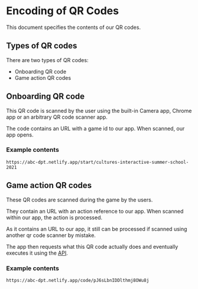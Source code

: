 # Encoding of QR Codes

This document specifies the contents of our QR codes.

## Types of QR codes

There are two types of QR codes:

- Onboarding QR code
- Game action QR codes

## Onboarding QR code

This QR code is scanned by the user using the built-in Camera app, Chrome app or an arbitrary QR code scanner app.

The code contains an URL with a game id to our app. When scanned, our app opens.

### Example contents

```
https://abc-dpt.netlify.app/start/cultures-interactive-summer-school-2021
```

## Game action QR codes

These QR codes are scanned during the game by the users.

They contain an URL with an action reference to our app. When scanned within our app, the action is processed.

As it contains an URL to our app, it still can be processed if scanned using another qr code scanner by mistake.

The app then requests what this QR code actually does and eventually executes it using the [API](../game-synchronization/API.md).

### Example contents

```
https://abc-dpt.netlify.app/code/pJ6sLbnIDDlthmj8OWu8j
```
